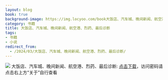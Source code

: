 ```yaml
---
layout: blog
book: true
background-image: https://img.locyoo.com/book大饭店、汽车城、晚间新闻、航空港、烈药、最后诊断.jpg
category: 书籍
title: 大饭店、汽车城、晚间新闻、航空港、烈药、最后诊断
tags:
- 书籍
- 小说
redirect_from:
  - /2024/03/大饭店、汽车城、晚间新闻、航空港、烈药、最后诊断/
---
```

![](https://img.locyoo.com/book大饭店、汽车城、晚间新闻、航空港、烈药、最后诊断.jpg)
大饭店、汽车城、晚间新闻、航空港、烈药、最后诊断: <a name = "ref1" href="https://url18.ctfile.com/f/50983618-1437032750-f6c5e9?p=3619">点击下载</a>，访问密码请点击右上方“关于”自行查看
